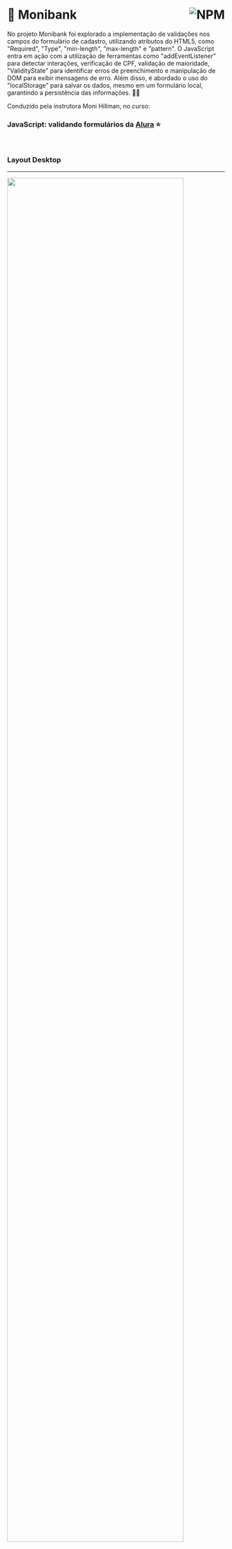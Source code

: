 # 🏦 Monibank <a href="https://github.com/Rodolfo-Sampaio/monibank-main/blob/main/LICENSE"><img src="https://img.shields.io/npm/l/react" alt="NPM" align="right"></a>

No projeto Monibank foi explorado a implementação de validações nos campos do formulário de cadastro, utilizando atributos do HTML5, como "Required", "Type", "min-length", "max-length" e "pattern". O JavaScript entra em ação com a utilização de ferramentas como "addEventListener" para detectar interações, verificação de CPF, validação de maioridade, "ValidityState" para identificar erros de preenchimento e manipulação de DOM para exibir mensagens de erro. Além disso, é abordado o uso do "localStorage" para salvar os dados, mesmo em um formulário local, garantindo a persistência das informações. 🚀💼

Conduzido pela instrutora Moni Hillman, no curso:
### JavaScript: validando formulários da [Alura](https://cursos.alura.com.br/course/javascript-validando-formularios) ⭐


<br>

### Layout Desktop
---
<img src="https://github.com/Rodolfo-Sampaio/monibank-main/assets/96917363/81babd69-c31c-4f32-bdc1-8578406a39a7" style="width: 90%">







<br>

##  Explore o 🚩[Monibank](https://monibank-main.vercel.app/)! 👀




<br>

### Tecnologias utilizadas nesse projeto ⚡
<span style="letter-spacing: 10px">
   <img src="https://skillicons.dev/icons?i=html" title="HTML" alt="HTML" width="60px"/>
   <img src="https://skillicons.dev/icons?i=css" title="CSS" alt="CSS" width="60px"/>
   <img src="https://skillicons.dev/icons?i=js" title="JavaScript" alt="JavaScript" width="60px"/>

</span>

#

<br>

### Instrutor(a):

<a href="https://github.com/MonicaHillman">
  <img src="https://avatars.githubusercontent.com/u/51282495?v=4" alt="Matheus Castiglioni" style="border-radius: 50%; width: 50px; height: 50px;">
</a>

[Monica Hillman](https://github.com/MonicaHillman)
<br>
<br>
#### Obrigado por visitar meu Git. Se você der um [`Follow`](https://github.com/Rodolfo-Sampaio), ficarei feliz em retribuir!🚀💻

<img width=100% src="https://capsule-render.vercel.app/api?type=waving&color=87CEFA&height=120&section=footer"/>